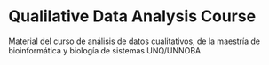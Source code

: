 # Qualilative Data Analysis Course

Material del curso de análisis de datos cualitativos, de la maestría de bioinformática y biología de sistemas UNQ/UNNOBA